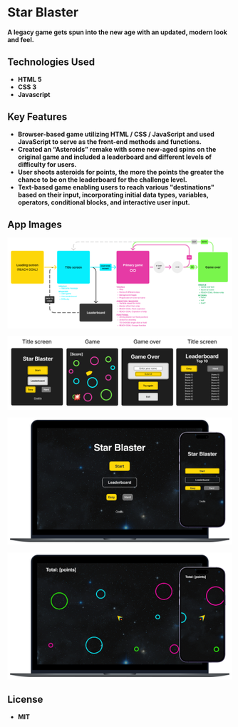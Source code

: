 # Star Blaster
**A legacy game gets spun into the new age with an updated, modern look and feel.**

## Technologies Used
- **HTML 5**
- **CSS 3**
- **Javascript**

## Key Features
- **Browser-based game utilizing HTML / CSS / JavaScript and used JavaScript to serve as the front-end methods and functions.**
- **Created an “Asteroids” remake with some new-aged spins on the original game and included a leaderboard and different levels of difficulty for users.**
- **User shoots asteroids for points, the more the points the greater the chance to be on the leaderboard for the challenge level.**
- **Text-based game enabling users to reach various "destinations" based on their input, incorporating initial data types, variables, operators, conditional blocks, and interactive user input.**

## App Images
![Flow](./assets/FLOW.png)

![Wireframes](./assets/Wireframes.png)

![Landing](./assets/HomeScreen.png)

![Playing](./assets/Playing.png)

## License
- **MIT**
